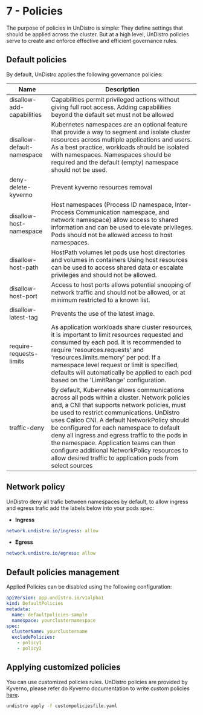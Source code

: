 
# 7 - Policies

The purpose of policies in UnDistro is simple: They define settings that should be applied across the cluster. But at a high level, UnDistro policies serve to create and enforce effective and efficient governance rules.

## Default policies

By default, UnDistro applies the following governance policies:

| Name                       | Description                                                                                                                                                                                                                                                                                                                                                                                                                                                                                         |
| -------------------------- | --------------------------------------------------------------------------------------------------------------------------------------------------------------------------------------------------------------------------------------------------------------------------------------------------------------------------------------------------------------------------------------------------------------------------------------------------------------------------------------------------- |
| disallow-add-capabilities  | Capabilities permit privileged actions without giving full root access. Adding capabilities beyond the default set must not be allowed                                                                                                                                                                                                                                                                                                                                                              |
| disallow-default-namespace | Kubernetes namespaces are an optional feature that provide a way to segment and isolate cluster resources across multiple applications and users. As a best practice, workloads should be isolated with namespaces. Namespaces should be required and the default (empty) namespace should not be used.                                                                                                                                                                                             |
| deny-delete-kyverno        | Prevent kyverno resources removal                                                                                                                                                                                                                                                                                                                                                                                                                                                                   |
| disallow-host-namespace    | Host namespaces (Process ID namespace, Inter-Process Communication namespace, and network namespace) allow access to shared information and can be used to elevate privileges. Pods should not be allowed access to host namespaces.                                                                                                                                                                                                                                                                |
| disallow-host-path         | HostPath volumes let pods use host directories and volumes in containers Using host resources can be used to access shared data or escalate privileges and should not be allowed.                                                                                                                                                                                                                                                                                                                   |
| disallow-host-port         | Access to host ports allows potential snooping of network traffic and should not be allowed, or at minimum restricted to a known list.                                                                                                                                                                                                                                                                                                                                                              |
| disallow-latest-tag        | Prevents the use of the latest image.                                                                                                                                                                                                                                                                                                                                                                                                                                                               |
| require-requests-limits    | As application workloads share cluster resources, it is important to limit resources requested and consumed by each pod. It is recommended to require 'resources.requests' and 'resources.limits.memory' per pod. If a namespace level request or limit is specified, defaults will automatically be applied to each pod based on the 'LimitRange' configuration.                                                                                                                                   |
| traffic-deny               | By default, Kubernetes allows communications across all pods within a cluster. Network policies and, a CNI that supports network policies, must be used to restrict communications. UnDistro uses Calico CNI. A default NetworkPolicy should be configured for each namespace to default deny all ingress and egress traffic to the pods in the namespace. Application teams can then configure additional NetworkPolicy resources to allow desired traffic to application pods from select sources |

## Network policy

UnDistro deny all trafic between namespaces by default, to allow ingress and egress trafic add the labels below into your pods spec:

- **Ingress**

```yaml
network.undistro.io/ingress: allow
```

- **Egress**

```yaml
network.undistro.io/egress: allow
```

## Default policies management

Applied Policies can be disabled using the following configuration:

```yaml
apiVersion: app.undistro.io/v1alpha1
kind: DefaultPolicies
metadata:
  name: defaultpolicies-sample
  namespace: yourclusternamespace
spec:
  clusterName: yourclustername
  excludePolicies:
    - policy1
    - policy2
```

## Applying customized policies

You can use customized policies rules.
UnDistro policies are provided by Kyverno, please refer do Kyverno documentation to write custom policies [here](https://kyverno.io/docs/writing-policies/).

```bash
undistro apply -f custompoliciesfile.yaml
```

&nbsp;

&nbsp;